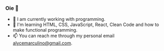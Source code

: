 ### Oie 👋
- 🔭 I am currently working with programming.
- 🌱 I'm learning HTML, CSS, JavaScript, React, Clean Code and how to make functional programming.
- 📫 You can reach me through my personal email alycemarculino@gmail.com.
 
 <!-- Here are some ideas to get you started:

- 🔭 I am currently working with programming.
- 🌱 I'm learning JavaScript, React, Clean Code and how to make functional programming.
- 👯 I'm looking to collaborate on ...
- 🤔 I'm looking for help with ...
- 💬 Ask me about ...
- 📫 You can reach me through my personal email alycemarrinho@gmail.com.
- onom Pronouns: ...
- ⚡ Curiosity: ...
-!>
